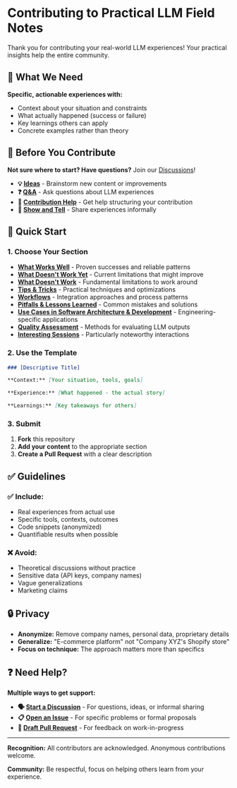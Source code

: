 # Contributing to Practical LLM Field Notes

Thank you for contributing your real-world LLM experiences! Your practical insights help the entire community.

## 🎯 What We Need

**Specific, actionable experiences with:**
- Context about your situation and constraints
- What actually happened (success or failure)
- Key learnings others can apply
- Concrete examples rather than theory

## 💬 Before You Contribute

**Not sure where to start? Have questions?** Join our [Discussions](../../discussions)!

- **💡 [Ideas](../../discussions/categories/ideas)** - Brainstorm new content or improvements
- **❓ [Q&A](../../discussions/categories/q-a)** - Ask questions about LLM experiences
- **📝 [Contribution Help](../../discussions/categories/contribution-help)** - Get help structuring your contribution
- **🎯 [Show and Tell](../../discussions/categories/show-and-tell)** - Share experiences informally

## 📝 Quick Start

### 1. Choose Your Section
- **[What Works Well](01-what-works-well.md)** - Proven successes and reliable patterns
- **[What Doesn't Work Yet](02-what-doesnt-work-yet.md)** - Current limitations that might improve
- **[What Doesn't Work](03-what-doesnt-work.md)** - Fundamental limitations to work around
- **[Tips & Tricks](04-tips-and-tricks.md)** - Practical techniques and optimizations
- **[Workflows](05-workflows.md)** - Integration approaches and process patterns
- **[Pitfalls & Lessons Learned](06-pitfalls-and-lessons-learned.md)** - Common mistakes and solutions
- **[Use Cases in Software Architecture & Development](07-use-cases-software-architecture-development.md)** - Engineering-specific applications
- **[Quality Assessment](08-quality-assessment.md)** - Methods for evaluating LLM outputs
- **[Interesting Sessions](10-interesting-sessions.md)** - Particularly noteworthy interactions

### 2. Use the Template
```markdown
### [Descriptive Title]

**Context:** [Your situation, tools, goals]

**Experience:** [What happened - the actual story]

**Learnings:** [Key takeaways for others]
```

### 3. Submit
1. **Fork** this repository
2. **Add your content** to the appropriate section
3. **Create a Pull Request** with a clear description

## ✅ Guidelines

### ✅ Include:
- Real experiences from actual use
- Specific tools, contexts, outcomes
- Code snippets (anonymized)
- Quantifiable results when possible

### ❌ Avoid:
- Theoretical discussions without practice
- Sensitive data (API keys, company names)
- Vague generalizations
- Marketing claims

## 🔒 Privacy

- **Anonymize:** Remove company names, personal data, proprietary details
- **Generalize:** "E-commerce platform" not "Company XYZ's Shopify store"
- **Focus on technique:** The approach matters more than specifics

## ❓ Need Help?

**Multiple ways to get support:**

- **🗣️ [Start a Discussion](../../discussions)** - For questions, ideas, or informal sharing
- **📋 [Open an Issue](../../issues)** - For specific problems or formal proposals
- **📝 [Draft Pull Request](../../pulls)** - For feedback on work-in-progress

---

**Recognition:** All contributors are acknowledged. Anonymous contributions welcome.

**Community:** Be respectful, focus on helping others learn from your experience.